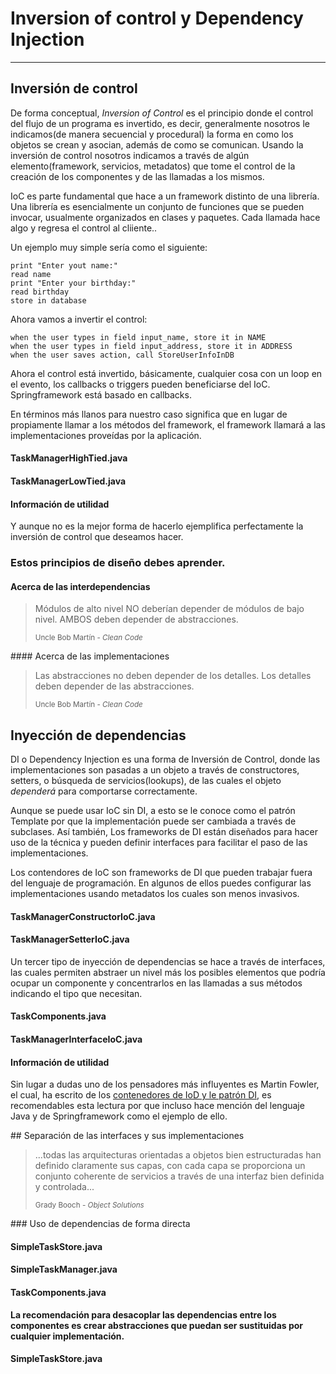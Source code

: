 # Inversion of control y Dependency Injection

------

## Inversión de control

De forma conceptual, _Inversion of Control_ es el principio donde el control del flujo de un programa es invertido, es decir, generalmente nosotros le indicamos(de manera secuencial y procedural) la forma en como los objetos se crean y asocian, además de como se comunican. Usando la inversión de control nosotros indicamos a través de algún elemento(framework, servicios, metadatos) que tome el control de la creación de los componentes y de las llamadas a los mismos.

IoC es parte fundamental que hace a un framework distinto de una librería. Una librería es esencialmente un conjunto de funciones que se pueden invocar, usualmente organizados en clases y paquetes. Cada llamada hace algo y regresa el control al cliiente..

Un ejemplo muy simple sería como el siguiente:

```
print "Enter yout name:"
read name
print "Enter your birthday:"
read birthday
store in database
```

Ahora vamos a invertir el control:

```
when the user types in field input_name, store it in NAME
when the user types in field input_address, store it in ADDRESS
when the user saves action, call StoreUserInfoInDB
```

Ahora el control está invertido, básicamente, cualquier cosa con un loop en el evento, los callbacks o triggers pueden beneficiarse del IoC. Springframework está basado en callbacks.

En términos más llanos para nuestro caso significa que en lugar de propiamente llamar a los métodos del framework, el framework llamará a las implementaciones proveídas por la aplicación.

<div class="row">
  <div class="col-md-6">
    <h4><i class="icon-file"></i> TaskManagerHighTied.java</h4>
    <script type="syntaxhighlighter" class="brush: java"><![CDATA[
package com.makingdevs.ioc;

import com.makingdevs.essentials.TaskStore;

public class TaskManagerHighTied {
  private TaskStore taskStore;
  private UserStore userStore;
  private LineStore lineStore;

  public TaskManagerHighTied(){
    this.taskStore = new TaskStore();
    this.userStore = new UserStore();
    this.lineStore = new Store();
  }
  //..
}
    ]]></script>
  </div>
  <div class="col-md-6">
    <h4><i class="icon-file"></i> TaskManagerLowTied.java</h4>
    <script type="syntaxhighlighter" class="brush: java"><![CDATA[
package com.makingdevs.ioc;

import com.makingdevs.essentials.TaskStore;

public class TaskManagerLowTied {
  private TaskStore taskStore;
  private UserStore userStore;
  private LineStore lineStore;

  public TaskManagerHighTied(TaskStore taskStore,
                             UserStore userStore,
                             LineStore lineStore) {
    this.taskStore = taskStore;
    this.userStore = userStore;
    this.lineStore = lineStore;
  }
}
    ]]></script>
  </div>
</div>

<div class="bs-callout bs-callout-warning">
<h4><i class="icon-coffee"></i> Información de utilidad</h4>
  <p>
  Y aunque no es la mejor forma de hacerlo ejemplifica perfectamente la inversión de control que deseamos hacer.
  </p>
</div>

### Estos principios de diseño debes aprender.

#### Acerca de las interdependencias

<blockquote>
  <p>Módulos de alto nivel NO deberían depender de módulos de bajo nivel. AMBOS deben depender de abstracciones.</p>
  <small>Uncle Bob Martín - <cite title="Clean Code">Clean Code</cite></small>
</blockquote>

#### Acerca de las implementaciones

<blockquote>
  <p>Las abstracciones no deben depender de los detalles. Los detalles deben depender de las abstracciones.</p>
  <small>Uncle Bob Martín - <cite title="Clean Code">Clean Code</cite></small>
</blockquote>

## Inyección de dependencias

DI o Dependency Injection es una forma de Inversión de Control, donde las implementaciones son pasadas a un objeto a través de constructores, setters, o búsqueda de servicios(lookups), de las cuales el objeto _dependerá_ para comportarse correctamente.

Aunque se puede usar IoC sin DI, a esto se le conoce como el patrón Template por que la implementación puede ser cambiada a través de subclases. Así también, Los frameworks de DI están diseñados para hacer uso de la técnica y pueden definir interfaces para facilitar el paso de las implementaciones. 

Los contendores de IoC son frameworks de DI que pueden trabajar fuera del lenguaje de programación. En algunos de ellos puedes configurar las implementaciones usando metadatos los cuales son menos invasivos.

<div class="row">
  <div class="col-md-6">
    <h4><i class="icon-file"></i> TaskManagerConstructorIoC.java</h4>
    <script type="syntaxhighlighter" class="brush: java"><![CDATA[
package com.makingdevs.ioc;

import com.makingdevs.essentials.TaskStore;

public class TaskManagerConstructorIoC {
  private TaskStore taskStore;
  private UserStore userStore;
  private LineStore lineStore;

  public TaskManagerHighTied(TaskStore taskStore,
                             UserStore userStore,
                             LineStore lineStore) {
    this.taskStore = taskStore;
    this.userStore = userStore;
    this.lineStore = lineStore;
  }

}
    ]]></script>
  </div>
  <div class="col-md-6">
    <h4><i class="icon-file"></i> TaskManagerSetterIoC.java</h4>
    <script type="syntaxhighlighter" class="brush: java"><![CDATA[
package com.makingdevs.ioc;

import com.makingdevs.essentials.TaskStore;

public class TaskManagerSetterIoC {
  private TaskStore taskStore;
  private UserStore userStore;
  private LineStore lineStore;

  public void setTaskStore(TaskStore taskStore) {
    this.taskStore = taskStore;
  }

  public void setUserStore(UserStore userStore) {
    this.userStore = userStore;
  }

  public void setLineStore(LineStore lineStore) {
    this.lineStore = lineStore;
  }
}
    ]]></script>
  </div>
</div>

Un tercer tipo de inyección de dependencias se hace a través de interfaces, las cuales permiten abstraer un nivel más los posibles elementos que podría ocupar un componente y concentrarlos en las llamadas a sus métodos indicando el tipo que necesitan.

<div class="row">
  <div class="col-md-6">
    <h4><i class="icon-file"></i> TaskComponents.java</h4>
    <script type="syntaxhighlighter" class="brush: java"><![CDATA[
package com.makingdevs.ioc;

import com.makingdevs.essentials.TaskStore;

public interface TaskComponents {
  void lineStore(LineStore lineStore);
  void userStore(UserStore userStore);
  void taskStore(TaskStore taskStore);
}
    ]]></script>
  </div>
  <div class="col-md-6">
    <h4><i class="icon-file"></i> TaskManagerInterfaceIoC.java</h4>
    <script type="syntaxhighlighter" class="brush: java"><![CDATA[
package com.makingdevs.ioc;

import com.makingdevs.essentials.TaskStore;

public class TaskManagerInterfaceIoC implements TaskComponents {
  private TaskStore taskStore;
  private UserStore userStore;
  private LineStore lineStore;

  @Override
  public void lineStore(LineStore lineStore) {
    this.lineStore = lineStore;
  }

  @Override
  public void userStore(UserStore userStore) {
    this.userStore = userStore;
  }

  @Override
  public void taskStore(TaskStore taskStore) {
    this.taskStore = taskStore;
  }
}
    ]]></script>
  </div>
</div>


<div class="bs-callout bs-callout-info">
<h4><i class="icon-coffee"></i> Información de utilidad</h4>
  <p>
  Sin lugar a dudas uno de los pensadores más influyentes es Martin Fowler, el cual, ha escrito de los <a href="http://martinfowler.com/articles/injection.html">contenedores de IoD y le patrón DI</a>, es recomendables esta lectura por que incluso hace mención del lenguaje Java y de Springframework como el ejemplo de ello.
  </p>
</div>

## Separación de las interfaces y sus implementaciones

<blockquote>
  <p>...todas las arquitecturas orientadas a objetos bien estructuradas han definido claramente sus capas, con cada capa se proporciona un conjunto coherente de servicios a través de una interfaz bien definida y controlada...</p>
  <small>Grady Booch - <cite title="Object Solutions">Object Solutions</cite></small>  
</blockquote>

### Uso de dependencias de forma directa

<div class="row">
  <div class="col-md-4">
    <h4><i class="icon-file"></i> SimpleTaskStore.java</h4>
    <script type="syntaxhighlighter" class="brush: java"><![CDATA[
package com.makingdevs.ioc;

import com.makingdevs.essentials.Task;

import javax.sql.DataSource;
import java.util.List;

public class SimpleTaskStore {

  private DataSource dataSource;

  public SimpleTaskStore() {
    // Init DataSource
  }

  public List<Task> getCurrentTasks() {
    // DB Operations are here
    new UnsupportedOperationException("Pain!!!");
  }

}
    ]]></script>
  </div>
  <div class="col-md-4">
    <h4><i class="icon-file"></i> SimpleTaskManager.java</h4>
    <script type="syntaxhighlighter" class="brush: java"><![CDATA[
package com.makingdevs.ioc;

import com.makingdevs.essentials.Task;
import java.util.List;

public class SimpleTaskManager {
  private SimpleTaskStore simpleTaskStore;

  public SimpleTaskManager(){
    this.simpleTaskStore = new SimpleTaskStore();
  }

  public List<Task> getCurrentTasks() {
    // Business Logic is here
    return simpleTaskStore.getCurrentTasks();
  }
}
    ]]></script>
  </div>
  <div class="col-md-4">
    <h4><i class="icon-file"></i> TaskComponents.java</h4>
    <script type="syntaxhighlighter" class="brush: java"><![CDATA[
package com.makingdevs.ioc;

import com.makingdevs.essentials.Task;
import java.util.List;

public class PresentationTaskManager {
  private SimpleTaskManager simpleTaskManager;

  public PresentationTaskManager(){
    this.simpleTaskManager = new SimpleTaskManager();
  }

  public View showCurrentTasks(){
    List<Task> currentTasks = simpleTaskManager.getCurrentTasks();
    View view = new BlockView();
    // currentTasks + View
    return view;
  }
}
    ]]></script>
  </div>
</div>

**La recomendación para desacoplar las dependencias entre los componentes es crear abstracciones que puedan ser sustituidas por cualquier implementación.**

<div class="row">
  <div class="col-md-4">
    <h4><i class="icon-file"></i> SimpleTaskStore.java</h4>
    <script type="syntaxhighlighter" class="brush: java"><![CDATA[

    ]]></script>
  </div>
  <div class="col-md-4">
    <h4><i class="icon-file"></i> SimpleTaskManager.java</h4>
    <script type="syntaxhighlighter" class="brush: java"><![CDATA[

    ]]></script>
  </div>
  <div class="col-md-4">
    <h4><i class="icon-file"></i> TaskComponents.java</h4>
    <script type="syntaxhighlighter" class="brush: java"><![CDATA[

    ]]></script>
  </div>
</div>

La inyección de dependencias es la raíz de muchos beneficios aclamados para las tecnologías orientadas a objetos. Su aplicación adecuada es necesaria para la creación de frameworks reutilizables.Es además críticamente importante para la construcción de código que es resistente al cambio. Y, desde que las abstracciones y los detalles están aislados unos de otros, el código es mucho más fácil de mantener.